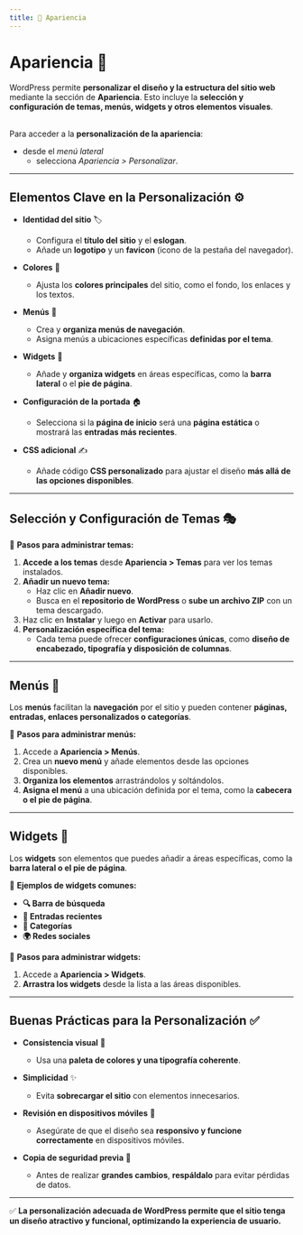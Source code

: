 ```yaml
---
title: 🎨 Apariencia
---
```


# Apariencia 🎨  

WordPress permite **personalizar el diseño y la estructura del sitio web** mediante la sección de **Apariencia**. Esto incluye la **selección y configuración de temas, menús, widgets y otros elementos visuales**.  
<br>

Para acceder a la **personalización de la apariencia**: 

- desde el *menú lateral*
    - selecciona *Apariencia > Personalizar*.

---

## Elementos Clave en la Personalización ⚙️  

- **Identidad del sitio** 🏷️  
    - Configura el **título del sitio** y el **eslogan**.  
    - Añade un **logotipo** y un **favicon** (icono de la pestaña del navegador).  

- **Colores** 🎨  
    - Ajusta los **colores principales** del sitio, como el fondo, los enlaces y los textos.  

- **Menús** 📂  
    - Crea y **organiza menús de navegación**.  
    - Asigna menús a ubicaciones específicas **definidas por el tema**.  

- **Widgets** 🧩  
    - Añade y **organiza widgets** en áreas específicas, como la **barra lateral** o el **pie de página**.  

- **Configuración de la portada** 🏠  
    - Selecciona si la **página de inicio** será una **página estática** o mostrará las **entradas más recientes**.  

- **CSS adicional** ✍️  
    - Añade código **CSS personalizado** para ajustar el diseño **más allá de las opciones disponibles**.  

---

## Selección y Configuración de Temas 🎭  

📌 **Pasos para administrar temas:**  

1. **Accede a los temas** desde **Apariencia > Temas** para ver los temas instalados.  
2. **Añadir un nuevo tema:**  
    - Haz clic en **Añadir nuevo**.  
    - Busca en el **repositorio de WordPress** o **sube un archivo ZIP** con un tema descargado.  
3. Haz clic en **Instalar** y luego en **Activar** para usarlo.  
4. **Personalización específica del tema:**  
    - Cada tema puede ofrecer **configuraciones únicas**, como **diseño de encabezado, tipografía y disposición de columnas**.  

---

## Menús 📑  

Los **menús** facilitan la **navegación** por el sitio y pueden contener **páginas, entradas, enlaces personalizados o categorías**.  

📌 **Pasos para administrar menús:**  

1. Accede a **Apariencia > Menús**.  
2. Crea un **nuevo menú** y añade elementos desde las opciones disponibles.  
3. **Organiza los elementos** arrastrándolos y soltándolos.  
4. **Asigna el menú** a una ubicación definida por el tema, como la **cabecera o el pie de página**.  

---

## Widgets 🧩  

Los **widgets** son elementos que puedes añadir a áreas específicas, como la **barra lateral o el pie de página**.  

📌 **Ejemplos de widgets comunes:** 

- **🔍 Barra de búsqueda**  
- **📰 Entradas recientes**  
- **📂 Categorías**  
- **🌍 Redes sociales**  

📌 **Pasos para administrar widgets:** 
 
1. Accede a **Apariencia > Widgets**.  
2. **Arrastra los widgets** desde la lista a las áreas disponibles.  

---

## Buenas Prácticas para la Personalización ✅  

- **Consistencia visual** 🎨  
    - Usa una **paleta de colores y una tipografía coherente**.  

- **Simplicidad** ✨  
    - Evita **sobrecargar el sitio** con elementos innecesarios.  

- **Revisión en dispositivos móviles** 📱  
    - Asegúrate de que el diseño sea **responsivo y funcione correctamente** en dispositivos móviles.  

- **Copia de seguridad previa** 💾  
    - Antes de realizar **grandes cambios**, **respáldalo** para evitar pérdidas de datos.  

---

✅ **La personalización adecuada de WordPress permite que el sitio tenga un diseño atractivo y funcional, optimizando la experiencia de usuario.**  
